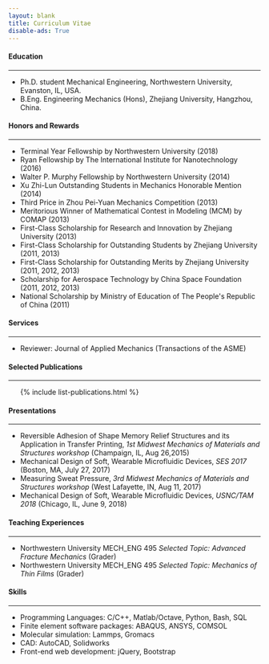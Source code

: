 ```yaml
---
layout: blank
title: Curriculum Vitae
disable-ads: True
---
```


#### Education

----

* Ph.D. student Mechanical Engineering, Northwestern University, Evanston, IL, USA.
* B.Eng. Engineering Mechanics (Hons), Zhejiang University, Hangzhou, China.


#### Honors and Rewards

----

* Terminal Year Fellowship by Northwestern University (2018)
* Ryan Fellowship by The International Institute for Nanotechnology (2016)
* Walter P. Murphy Fellowship by Northwestern University (2014)
* Xu Zhi-Lun Outstanding Students in Mechanics Honorable Mention (2014)
* Third Price in Zhou Pei-Yuan Mechanics Competition (2013)
* Meritorious Winner of Mathematical Contest in Modeling (MCM) by COMAP (2013)
* First-Class Scholarship for Research and Innovation by Zhejiang University (2013)
* First-Class Scholarship for Outstanding Students by Zhejiang University (2011, 2013)
* First-Class Scholarship for Outstanding Merits by Zhejiang University (2011, 2012, 2013)
* Scholarship for Aerospace Technology by China Space Foundation (2011, 2012, 2013)
* National Scholarship by Ministry of Education of The People's Republic of China (2011)


#### Services

----

* Reviewer: Journal of Applied Mechanics (Transactions of the ASME)


#### Selected Publications

----

<ol>
    <!-- List of Publications -->
    {% include list-publications.html %}
</ol>


#### Presentations

----

* Reversible Adhesion of Shape Memory Relief Structures and its Application in Transfer Printing, *1st Midwest Mechanics of Materials and Structures workshop* (Champaign, IL, Aug 26,2015)
* Mechanical Design of Soft, Wearable Microfluidic Devices, *SES 2017* (Boston, MA, July 27, 2017)
* Measuring Sweat Pressure, *3rd Midwest Mechanics of Materials and Structures workshop* (West Lafayette, IN, Aug 11, 2017)
* Mechanical Design of Soft, Wearable Microfluidic Devices, *USNC/TAM 2018* (Chicago, IL, June 9, 2018)


#### Teaching Experiences

----

* Northwestern University MECH_ENG 495 *Selected Topic: Advanced Fracture Mechanics* (Grader)
* Northwestern University MECH_ENG 495 *Selected Topic: Mechanics of Thin Films* (Grader)


#### Skills

----

* Programming Languages: C/C++, Matlab/Octave, Python, Bash, SQL
* Finite element software packages: ABAQUS, ANSYS, COMSOL
* Molecular simulation: Lammps, Gromacs
* CAD: AutoCAD, Solidworks
* Front-end web development: jQuery, Bootstrap
